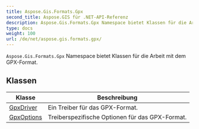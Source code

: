 ```yaml
---
title: Aspose.Gis.Formats.Gpx
second_title: Aspose.GIS für .NET-API-Referenz
description: Aspose.Gis.Formats.Gpx Namespace bietet Klassen für die Arbeit mit dem GPXFormat.
type: docs
weight: 100
url: /de/net/aspose.gis.formats.gpx/
---
```

`Aspose.Gis.Formats.Gpx` Namespace bietet Klassen für die Arbeit mit dem GPX-Format.

## Klassen

| Klasse | Beschreibung |
| --- | --- |
| [GpxDriver](./gpxdriver/) | Ein Treiber für das GPX-Format. |
| [GpxOptions](./gpxoptions/) | Treiberspezifische Optionen für das GPX-Format. |



